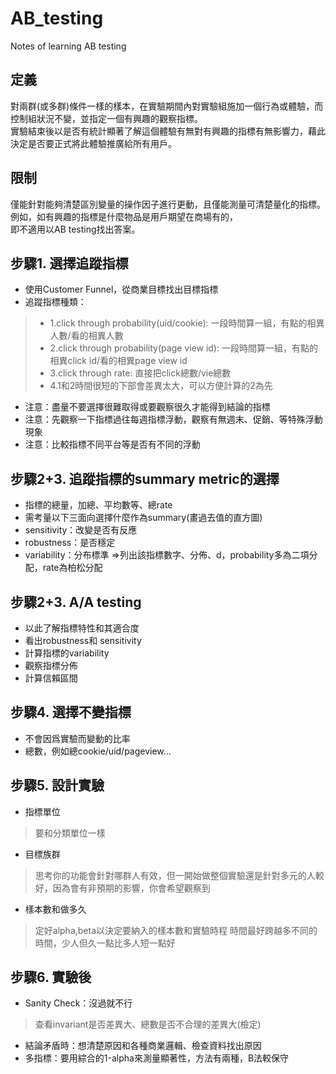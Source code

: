 # AB_testing
Notes of learning AB testing

## 定義
對兩群(或多群)條件一樣的樣本，在實驗期間內對實驗組施加一個行為或體驗，而控制組狀況不變，並指定一個有興趣的觀察指標。<br>
實驗結束後以是否有統計顯著了解這個體驗有無對有興趣的指標有無影響力，藉此決定是否要正式將此體驗推廣給所有用戶。<br>

## 限制
僅能針對能夠清楚區別變量的操作因子進行更動，且僅能測量可清楚量化的指標。例如，如有興趣的指標是什麼物品是用戶期望在商場有的，<br>
即不適用以AB testing找出答案。<br>

## 步驟1. 選擇追蹤指標
* 使用Customer Funnel，從商業目標找出目標指標
* 追蹤指標種類：
> * 1.click through probability(uid/cookie): 一段時間算一組，有點的相異人數/看的相異人數
> * 2.click through probability(page view id): 一段時間算一組，有點的相異click id/看的相異page view id
> * 3.click through rate: 直接把click總數/vie總數
> * 4.1和2時間很短的下部會差異太大，可以方便計算的2為先
* 注意：盡量不要選擇很難取得或要觀察很久才能得到結論的指標
* 注意：先觀察一下指標過往每週指標浮動，觀察有無週末、促銷、等特殊浮動現象
* 注意：比較指標不同平台等是否有不同的浮動

## 步驟2+3. 追蹤指標的summary metric的選擇
* 指標的總量，加總、平均數等、總rate
* 需考量以下三面向選擇什麼作為summary(畫過去值的直方圖)
* sensitivity：改變是否有反應
* robustness：是否穩定
* variability：分布標準
=>列出該指標數字、分佈、d，probability多為二項分配，rate為柏松分配

## 步驟2+3. A/A testing
* 以此了解指標特性和其適合度
* 看出robustness和 sensitivity
* 計算指標的variability
* 觀察指標分佈
* 計算信賴區間

## 步驟4. 選擇不變指標
* 不會因爲實驗而變動的比率
* 總數，例如總cookie/uid/pageview...

## 步驟5. 設計實驗
* 指標單位
> 要和分類單位一樣
* 目標族群
> 思考你的功能會針對哪群人有效，但一開始做整個實驗還是針對多元的人較好，因為會有非預期的影響，你會希望觀察到
* 樣本數和做多久
> 定好alpha,beta以決定要納入的樣本數和實驗時程
> 時間最好跨越多不同的時間，少人但久一點比多人短一點好 

## 步驟6. 實驗後
* Sanity Check：沒過就不行
>查看invariant是否差異大、總數是否不合理的差異大(檢定)
* 結論矛盾時：想清楚原因和各種商業邏輯、檢查資料找出原因
* 多指標：要用綜合的1-alpha來測量顯著性，方法有兩種，B法較保守
